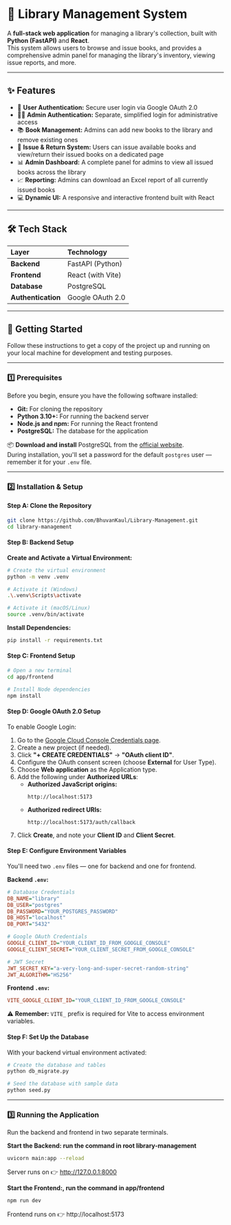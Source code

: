 # 📖 Library Management System

A **full-stack web application** for managing a library's collection, built with **Python (FastAPI)** and **React**.  
This system allows users to browse and issue books, and provides a comprehensive admin panel for managing the library's inventory, viewing issue reports, and more.

---

## ✨ Features

- 🔐 **User Authentication:** Secure user login via Google OAuth 2.0
- 🧑‍💼 **Admin Authentication:** Separate, simplified login for administrative access
- 📚 **Book Management:** Admins can add new books to the library and remove existing ones
- 🔄 **Issue & Return System:** Users can issue available books and view/return their issued books on a dedicated page
- 📊 **Admin Dashboard:** A complete panel for admins to view all issued books across the library
- 📈 **Reporting:** Admins can download an Excel report of all currently issued books
- 💻 **Dynamic UI:** A responsive and interactive frontend built with React

---

## 🛠️ Tech Stack

| Layer | Technology |
|:------|:-----------|
| **Backend** | FastAPI (Python) |
| **Frontend** | React (with Vite) |
| **Database** | PostgreSQL |
| **Authentication** | Google OAuth 2.0 |

---

## 🚀 Getting Started

Follow these instructions to get a copy of the project up and running on your local machine for development and testing purposes.

---

### 1️⃣ Prerequisites

Before you begin, ensure you have the following software installed:

- **Git:** For cloning the repository
- **Python 3.10+:** For running the backend server
- **Node.js and npm:** For running the React frontend
- **PostgreSQL:** The database for the application

📦 **Download and install** PostgreSQL from the [official website](https://www.postgresql.org/download/).  
During installation, you'll set a password for the default `postgres` user — remember it for your `.env` file.

---

### 2️⃣ Installation & Setup

#### **Step A: Clone the Repository**

```bash
git clone https://github.com/BhuvanKaul/Library-Management.git
cd library-management
```

#### **Step B: Backend Setup**

**Create and Activate a Virtual Environment:**

```bash
# Create the virtual environment
python -m venv .venv

# Activate it (Windows)
.\.venv\Scripts\activate

# Activate it (macOS/Linux)
source .venv/bin/activate
```

**Install Dependencies:**

```bash
pip install -r requirements.txt
```

#### **Step C: Frontend Setup**

```bash
# Open a new terminal
cd app/frontend

# Install Node dependencies
npm install
```

#### **Step D: Google OAuth 2.0 Setup**

To enable Google Login:

1. Go to the [Google Cloud Console Credentials page](https://console.cloud.google.com/apis/credentials).
2. Create a new project (if needed).
3. Click **"+ CREATE CREDENTIALS"** → **"OAuth client ID"**.
4. Configure the OAuth consent screen (choose **External** for User Type).
5. Choose **Web application** as the Application type.
6. Add the following under **Authorized URLs**:
   - **Authorized JavaScript origins:**
     ```
     http://localhost:5173
     ```
   - **Authorized redirect URIs:**
     ```
     http://localhost:5173/auth/callback
     ```
7. Click **Create**, and note your **Client ID** and **Client Secret**.

#### **Step E: Configure Environment Variables**

You'll need two `.env` files — one for backend and one for frontend.

**Backend `.env`:**

```ini
# Database Credentials
DB_NAME="library"
DB_USER="postgres"
DB_PASSWORD="YOUR_POSTGRES_PASSWORD"
DB_HOST="localhost"
DB_PORT="5432"

# Google OAuth Credentials
GOOGLE_CLIENT_ID="YOUR_CLIENT_ID_FROM_GOOGLE_CONSOLE"
GOOGLE_CLIENT_SECRET="YOUR_CLIENT_SECRET_FROM_GOOGLE_CONSOLE"

# JWT Secret
JWT_SECRET_KEY="a-very-long-and-super-secret-random-string"
JWT_ALGORITHM="HS256"
```

**Frontend `.env`:**

```ini
VITE_GOOGLE_CLIENT_ID="YOUR_CLIENT_ID_FROM_GOOGLE_CONSOLE"
```

⚠️ **Remember:** `VITE_` prefix is required for Vite to access environment variables.

#### **Step F: Set Up the Database**

With your backend virtual environment activated:

```bash
# Create the database and tables
python db_migrate.py

# Seed the database with sample data
python seed.py
```

---

### 3️⃣ Running the Application

Run the backend and frontend in two separate terminals.

**Start the Backend: run the command in root library-management**

```bash
uvicorn main:app --reload
```

Server runs on 👉 http://127.0.0.1:8000

**Start the Frontend:, run the command in app/frontend**

```bash
npm run dev
```

Frontend runs on 👉 http://localhost:5173
